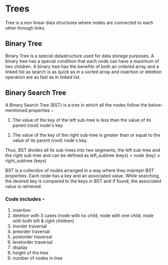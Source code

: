 # Trees
Tree is a non linear data structures where nodes are connected to each other through links.

## Binary Tree
Binary Tree is a special datastructure used for data storage purposes. A binary tree has a special condition that each node can have a maximum of two children. A binary tree has the benefits of both an ordered array and a linked list as search is as quick as in a sorted array and insertion or deletion operation are as fast as in linked list.

## Binary Search Tree
A Binary Search Tree (BST) is a tree in which all the nodes follow the below-mentioned properties −

1. The value of the key of the left sub-tree is less than the value of its parent (root) node's key.

2. The value of the key of the right sub-tree is greater than or equal to the value of its parent (root) node's key.

Thus, BST divides all its sub-trees into two segments; the left sub-tree and the right sub-tree and can be defined as
left_subtree (keys) < node (key) ≤ right_subtree (keys)

BST is a collection of nodes arranged in a way where they maintain BST properties. Each node has a key and an associated value. While searching, the desired key is compared to the keys in BST and if found, the associated value is retrieved.

### Code includes -
1. insertion
2. deletion with 3 cases (node with no child, node with one child, node with both left & right children)
3. Inorder traversal
4. preorder traversal
5. postorder traversal
6. levelorder traversal
7. display
8. height of the tree
9. number of nodes in tree
